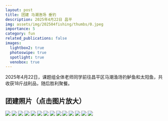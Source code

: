 ```yaml
---
layout: post
title: 团建 马潮渔场 垂钓
description: 2025年4月22日 昌平
img: assets/img/202504fishing/thumbs/0.jpeg
importance: 5
category: fun
related_publications: false
images:
  lightbox2: true
  photoswipe: true
  spotlight: true
  venobox: true
---
```


2025年4月22日，课题组全体老师同学前往昌平区马潮渔场钓鲈鱼和太阳鱼，共收获18斤战利品，随后胜利聚餐。

## 团建照片（点击图片放大）

<a href="../../assets/img/202504fishing/0.jpeg" data-lightbox="roadtrip"><img src="../../assets/img/202504fishing/thumbs/0.jpeg" /></a>
<a href="../../assets/img/202504fishing/1.jpeg" data-lightbox="roadtrip"><img src="../../assets/img/202504fishing/thumbs/1.jpeg" /></a>
<a href="../../assets/img/202504fishing/2.jpeg" data-lightbox="roadtrip"><img src="../../assets/img/202504fishing/thumbs/2.jpeg" /></a>
<a href="../../assets/img/202504fishing/3.jpeg" data-lightbox="roadtrip"><img src="../../assets/img/202504fishing/thumbs/3.jpeg" /></a>
<a href="../../assets/img/202504fishing/4.jpeg" data-lightbox="roadtrip"><img src="../../assets/img/202504fishing/thumbs/4.jpeg" /></a>
<a href="../../assets/img/202504fishing/5.jpeg" data-lightbox="roadtrip"><img src="../../assets/img/202504fishing/thumbs/5.jpeg" /></a>
<a href="../../assets/img/202504fishing/6.jpeg" data-lightbox="roadtrip"><img src="../../assets/img/202504fishing/thumbs/6.jpeg" /></a>
<a href="../../assets/img/202504fishing/7.jpeg" data-lightbox="roadtrip"><img src="../../assets/img/202504fishing/thumbs/7.jpeg" /></a>
<a href="../../assets/img/202504fishing/8.jpeg" data-lightbox="roadtrip"><img src="../../assets/img/202504fishing/thumbs/8.jpeg" /></a>
<a href="../../assets/img/202504fishing/9.jpeg" data-lightbox="roadtrip"><img src="../../assets/img/202504fishing/thumbs/9.jpeg" /></a>
<a href="../../assets/img/202504fishing/10.jpeg" data-lightbox="roadtrip"><img src="../../assets/img/202504fishing/thumbs/10.jpeg" /></a>
<a href="../../assets/img/202504fishing/11.jpeg" data-lightbox="roadtrip"><img src="../../assets/img/202504fishing/thumbs/11.jpeg" /></a>
<a href="../../assets/img/202504fishing/12.jpeg" data-lightbox="roadtrip"><img src="../../assets/img/202504fishing/thumbs/12.jpeg" /></a>
<a href="../../assets/img/202504fishing/13.jpeg" data-lightbox="roadtrip"><img src="../../assets/img/202504fishing/thumbs/13.jpeg" /></a>
